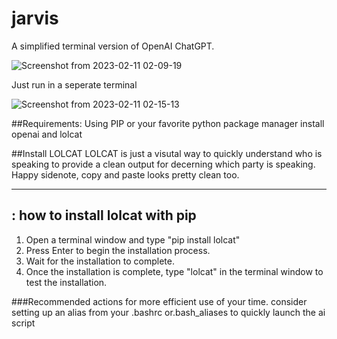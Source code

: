 # jarvis
A simplified terminal version of OpenAI ChatGPT.

![Screenshot from 2023-02-11 02-09-19](https://user-images.githubusercontent.com/18275383/218245913-b8040fb4-bbe3-4098-bc1a-7f399247ea0e.png)

Just run in a seperate terminal

![Screenshot from 2023-02-11 02-15-13](https://user-images.githubusercontent.com/18275383/218245935-fc4644d4-f4f1-40e8-95c2-aaf07b941b4a.png)

##Requirements:
Using PIP or your favorite python package manager install openai and lolcat

##Install LOLCAT
LOLCAT is just a visutal way to quickly understand who is speaking to provide a clean output for decerning which party is speaking.  Happy sidenote, copy and paste looks pretty clean too.
 
---------------------------------------------------------------------
: how to install lolcat with pip
---------------------------------------------------------------------


1. Open a terminal window and type "pip install lolcat"
2. Press Enter to begin the installation process.
3. Wait for the installation to complete.
4. Once the installation is complete, type "lolcat" in the terminal window to test the installation. 
 

###Recommended actions for more efficient use of your time. 
consider setting up an alias from your .bashrc or.bash_aliases to quickly launch the ai script
